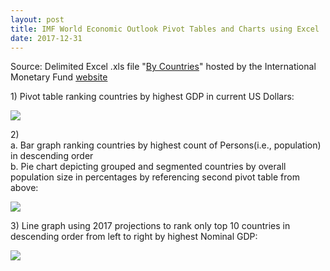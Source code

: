```yaml
---
layout: post
title: IMF World Economic Outlook Pivot Tables and Charts using Excel
date: 2017-12-31
---
```

<p>Source: Delimited Excel .xls file "<a href="http://www.imf.org/external/pubs/ft/weo/2017/01/weodata/WEOApr2017all.xls">By Countries</a>" hosted by the International Monetary Fund <a href="http://www.imf.org/external/pubs/ft/weo/2017/01/weodata/download.aspx">website</a></p>
<p>1) Pivot table ranking countries by highest GDP in current US Dollars:&nbsp;</p>
<p><img src="https://raw.githubusercontent.com/michaelip2/michaelip2.github.io/master/images/2017-12-31%2023_37_33-WEOApr2017all%20-%20Excel.png" /></p>
<p>2) <br />a. Bar graph ranking countries by highest count of Persons(i.e., population) in descending order<br />b. Pie chart depicting grouped and segmented countries by overall population size in percentages by referencing second pivot table from above:</p>
<p><img src="https://raw.githubusercontent.com/michaelip2/michaelip2.github.io/master/images/2017-12-31%2023_37_21-WEOApr2017all%20-%20Excel.png" /></p>
<p>3) Line graph using 2017 projections to rank only top 10 countries in descending order from left to right by highest Nominal GDP:</p>
<p><img src="https://raw.githubusercontent.com/michaelip2/michaelip2.github.io/master/images/2017-12-31%2023_37_12-WEOApr2017all%20-%20Excel.png" /></p>
